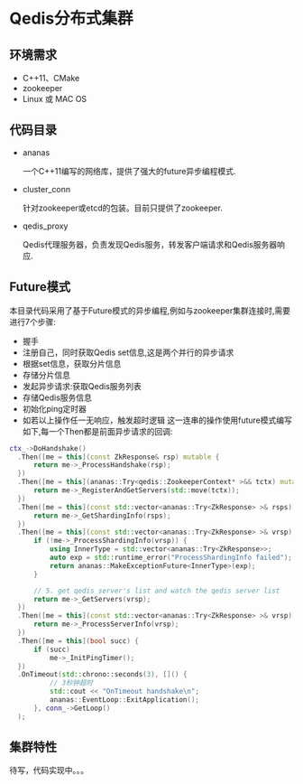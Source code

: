 # Qedis分布式集群

## 环境需求
* C++11、CMake
* zookeeper
* Linux 或 MAC OS

## 代码目录

* ananas

  一个C++11编写的网络库，提供了强大的future异步编程模式.

* cluster_conn

  针对zookeeper或etcd的包装。目前只提供了zookeeper.

* qedis_proxy

  Qedis代理服务器，负责发现Qedis服务，转发客户端请求和Qedis服务器响应.
 
## Future模式
  本目录代码采用了基于Future模式的异步编程,例如与zookeeper集群连接时,需要进行7个步骤:


  * 握手
  * 注册自己，同时获取Qedis set信息,这是两个并行的异步请求
  * 根据set信息，获取分片信息
  * 存储分片信息
  * 发起异步请求:获取Qedis服务列表
  * 存储Qedis服务信息
  * 初始化ping定时器
  * 如若以上操作任一无响应，触发超时逻辑
  这一连串的操作使用future模式编写如下,每一个Then都是前面异步请求的回调:
  ```cpp
ctx_->DoHandshake()
    .Then([me = this](const ZkResponse& rsp) mutable {
        return me->_ProcessHandshake(rsp);
    })
    .Then([me = this](ananas::Try<qedis::ZookeeperContext* >&& tctx) mutable {
        return me->_RegisterAndGetServers(std::move(tctx));
    })
    .Then([me = this](const std::vector<ananas::Try<ZkResponse> >& rsps) mutable {
        return me->_GetShardingInfo(rsps);
    })
    .Then([me = this](const std::vector<ananas::Try<ZkResponse> >& vrsp) mutable {
        if (!me->_ProcessShardingInfo(vrsp)) {
            using InnerType = std::vector<ananas::Try<ZkResponse>>;
            auto exp = std::runtime_error("ProcessShardingInfo failed");
            return ananas::MakeExceptionFuture<InnerType>(exp);
        }

        // 5. get qedis server's list and watch the qedis server list
        return me->_GetServers(vrsp);
    })
    .Then([me = this](const std::vector<ananas::Try<ZkResponse> >& vrsp) mutable {
        return me->_ProcessServerInfo(vrsp);
    })
    .Then([me = this](bool succ) {
        if (succ)
            me->_InitPingTimer();
    })
    .OnTimeout(std::chrono::seconds(3), []() {
            // 3秒钟超时
            std::cout << "OnTimeout handshake\n";
            ananas::EventLoop::ExitApplication();
        }, conn_->GetLoop()
    );
  ```

## 集群特性
 待写，代码实现中。。。

